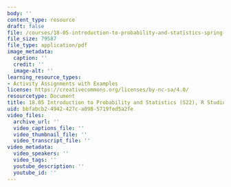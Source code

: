 ```yaml
---
body: ''
content_type: resource
draft: false
file: /courses/18-05-introduction-to-probability-and-statistics-spring-2022/mit18_05_s22_studio7-instructions.pdf
file_size: 79587
file_type: application/pdf
image_metadata:
  caption: ''
  credit: ''
  image-alt: ''
learning_resource_types:
- Activity Assignments with Examples
license: https://creativecommons.org/licenses/by-nc-sa/4.0/
resourcetype: Document
title: 18.05 Introduction to Probability and Statistics (S22), R Studio 7
uid: bbfabcb2-4942-427c-a098-5719fed5a2fe
video_files:
  archive_url: ''
  video_captions_file: ''
  video_thumbnail_file: ''
  video_transcript_file: ''
video_metadata:
  video_speakers: ''
  video_tags: ''
  youtube_description: ''
  youtube_id: ''
---
```

